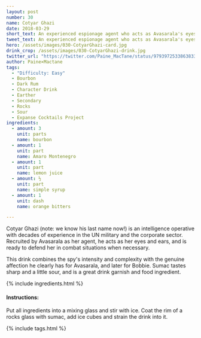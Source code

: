 ```yaml
---
layout: post
number: 30
name: Cotyar Ghazi
date: 2018-03-29
short_text: An experienced espionage agent who acts as Avasarala's eyes and ears.
tweet_text: An experienced espionage agent who acts as Avasarala's eyes and ears.
hero: /assets/images/030-CotyarGhazi-card.jpg
drink_crop: /assets/images/030-CotyarGhazi-drink.jpg
twitter_url: "https://twitter.com/Paine_MacTane/status/979397253386383360"
author: Paine×Mactane
tags: 
  - "Difficulty: Easy"
  - Bourbon
  - Dark Rum
  - Character Drink
  - Earther
  - Secondary
  - Rocks
  - Sour
  - Expanse Cocktails Project
ingredients:
  - amount: 3
    unit: parts
    name: bourbon
  - amount: 1
    unit: part
    name: Amaro Montenegro
  - amount: 1
    unit: part
    name: lemon juice
  - amount: ½
    unit: part
    name: simple syrup
  - amount: 1
    unit: dash
    name: orange bitters

---
```


Cotyar Ghazi (note: we know his last name now!) is an intelligence operative with decades of experience in the UN military and the corporate sector. Recruited by Avasarala as her agent, he acts as her eyes and ears, and is ready to defend her in combat situations when necessary. 

This drink combines the spy's intensity and complexity with the genuine affection he clearly has for Avasarala, and later for Bobbie. Sumac tastes sharp and a little sour, and is a great drink garnish and food ingredient. 

{% include ingredients.html %}

#### Instructions:

Put all ingredients into a mixing glass and stir with ice. Coat the rim of a rocks glass with sumac, add ice cubes and strain the drink into it.

{% include tags.html %}
